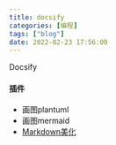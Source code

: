 ```yaml
---
title: docsify
categories: [编程]
tags: ["blog"]
date: 2022-02-23 17:56:00
---
```


Docsify

<!--more-->


#### 插件
- 画图plantuml  
- 画图mermaid  
- [Markdown美化](https://editor.mdnice.com/)
